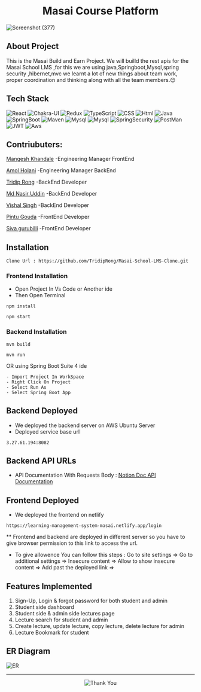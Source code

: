 # <h1 align="center"> Masai Course Platform</h1>
![Screenshot (377)](https://user-images.githubusercontent.com/59462773/221419524-a825de96-ec78-4932-9220-83bc46baf803.png)

<h2>About Project</h2>
This is the Masai Build and Earn Project. We will builld the rest apis for the Masai School LMS ,for this we are using java,Springboot,Mysql,spring security ,hibernet,mvc we learnt a lot of new things about team work, proper coordination and thinking along with all the team members.😊

## Tech Stack
![React](https://img.shields.io/static/v1?label=&message=React&color=blue&logo=react&logoColor=FFFFFF)
![Chakra-UI](https://img.shields.io/static/v1?label=&message=Chakra-UI&color=teal&logo=chakra-ui&logoColor=FFFFFF)
![Redux](https://img.shields.io/static/v1?label=&message=Redux&color=red&logo=Redux&logoColor=FFFFFF)
![TypeScript](https://img.shields.io/static/v1?label=&message=TypeScript&color=blue&logo=TypeScript&logoColor=FFFFFF)
![CSS](https://img.shields.io/static/v1?label=&message=CSS&color=red&logo=css3&logoColor=FFFFFF)
![Html](https://img.shields.io/static/v1?label=&message=HTML&color=blue&logo=Html5&logoColor=FFFFFF)
![Java](https://img.shields.io/static/v1?label=&message=Java&color=brown&logo=java8&logoColor=FFFFFF)
![SpringBoot](https://img.shields.io/static/v1?label=&message=SpringBoot&color=green&logo=springboot&logoColor=FFFFFF)
![Maven](https://img.shields.io/static/v1?label=&message=Maven&color=brown&logo=apachemaven&logoColor=FFFFFF)
![Mysql](https://img.shields.io/static/v1?label=&message=Mysql&color=lightblue&logo=mysql&logoColor=black)
![Mysql](https://img.shields.io/static/v1?label=&message=Hibernate&color=darkblue&logo=Hibernate&logoColor=FFFFFF)
![SpringSecurity](https://img.shields.io/static/v1?label=&message=SpringSecurity&color=lightGreen&logo=springsecurity&logoColor=FFFFFF)
![PostMan](https://img.shields.io/static/v1?label=&message=PostMan&color=orange&logo=postman&logoColor=FFFFFF)
![JWT](https://img.shields.io/static/v1?label=&message=JWT&color=000000&logo=JSON%20web%20tokens&logoColor=white)
![Aws](https://img.shields.io/static/v1?label=&message=Amazon_AWS&colorFF9900&logo=amazonaws&logoColor=white)

<h2>Contriubuters:</h2>
<p><a href="https://github.com/mangesh0712">Mangesh Khandale</a> -Engineering Manager FrontEnd</p>
<p><a href="https://github.com/amolholani">Amol Holani</a> -Engineering Manager BackEnd</p>
<p><a href="https://github.com/TridipRong">Tridip Rong</a> -BackEnd Developer</p>
<p><a href="https://github.com/mdnasirdmt">Md Nasir Uddin</a> -BackEnd Developer</p>
<p><a href="https://github.com/vishal9sep">Vishal Singh</a> -BackEnd Developer</p>
<p><a href="https://github.com/pintu8328">Pintu Gouda</a> -FrontEnd Developer</p>
<p><a href="https://github.com/sivagurubilli">Siva gurubilli</a> -FrontEnd Developer</p>

## Installation
```
Clone Url : https://github.com/TridipRong/Masai-School-LMS-Clone.git
```
### Frontend Installation
- Open Project In Vs Code or Another ide
- Then Open Terminal
```
npm install
```
```
npm start
```
### Backend Installation
```
mvn build
```
```
mvn run
```
OR using Spring Boot Suite 4 ide
```
- Import Project In WorkSpace
- Right Click On Project 
- Select Run As 
- Select Spring Boot App
```

## Backend Deployed
- We deployed the backend server on AWS Ubuntu Server
- Deployed service base url 
```
3.27.61.194:8082
```
## Backend API URLs
- API Documentation With Requests Body : [Notion Doc API Documentation](https://www.notion.so/Masai-Builds-LMS-APIS-456282ced8e84f9490c3b3502c9ca773?pvs=4)

## Frontend Deployed 
- We deployed the frontend on netlify
```
https://learning-management-system-masai.netlify.app/login
```
** Frontend and backend are deployed in different server so you have to give browser permission to this link to access the url.
- To give allowence You can follow this steps :
    Go to site settings =>
  Go to additional settings =>
  Insecure content =>
  Allow to show insecure content =>
  Add past the deployed link =>

## Features Implemented
1. Sign-Up, Login & forgot password for both student and admin
2. Student side dashboard
3. Student side & admin side lectures page
4. Lecture search for student and admin
5. Create lecture, update lecture, copy lecture, delete lecture for admin
6. Lecture Bookmark for student

## ER Diagram
![ER](https://user-images.githubusercontent.com/59462773/224555904-abddb7be-bd55-424b-a992-559ce7ce69cd.png)

<hr>

<p align="center">
  <img src="https://user-images.githubusercontent.com/59462773/224557904-419bda68-dc7c-4b0f-b484-71ac1342e0a7.png" alt="Thank You">
</p>

